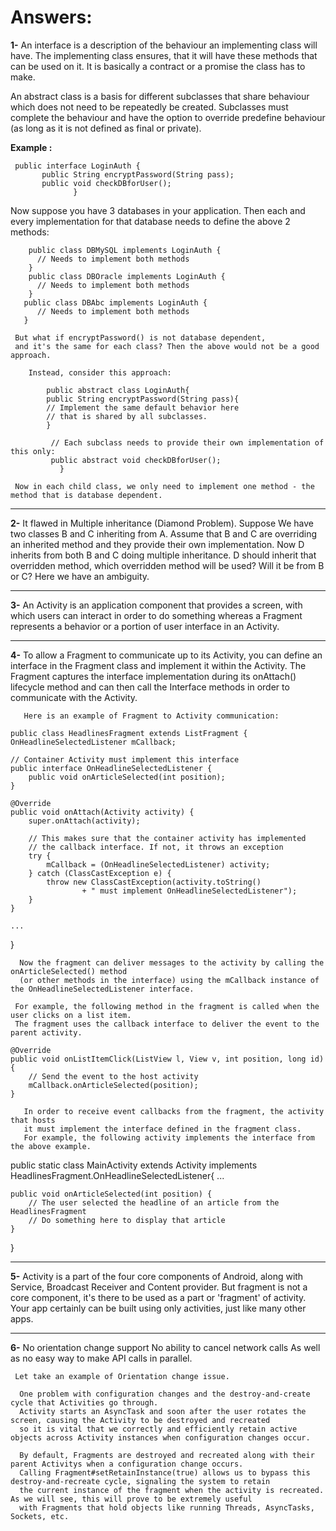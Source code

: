 <H1>Answers:</H1>

<B>1-</B> An interface is a description of the behaviour an implementing class will have.
   The implementing class ensures, that it will have these methods that can be used on it.
   It is basically a contract or a promise the class has to make.

   An abstract class is a basis for different subclasses that share behaviour which does not
   need to be repeatedly be created. Subclasses must complete the behaviour and have the option
   to override predefine behaviour (as long as it is not defined as final or private).

<B>Example :</B>

     public interface LoginAuth {
           public String encryptPassword(String pass);
           public void checkDBforUser();
                  }

   Now suppose you have 3 databases in your application. Then each and every implementation for 
   that database needs to define the above 2 methods:


        public class DBMySQL implements LoginAuth {
          // Needs to implement both methods
        }
        public class DBOracle implements LoginAuth {
          // Needs to implement both methods
        }
       public class DBAbc implements LoginAuth {
          // Needs to implement both methods
       }

     But what if encryptPassword() is not database dependent, 
     and it's the same for each class? Then the above would not be a good approach.

        Instead, consider this approach:

            public abstract class LoginAuth{
            public String encryptPassword(String pass){
            // Implement the same default behavior here 
            // that is shared by all subclasses.
            }

             // Each subclass needs to provide their own implementation of this only:
             public abstract void checkDBforUser();
               }
 
     Now in each child class, we only need to implement one method - the method that is database dependent.

------------------------------------------------------------------------------------------------------------------------------------------

<B>2-</B>    It flawed in Multiple inheritance (Diamond Problem). Suppose We have two classes B and C inheriting from A. 
      Assume that B and C are overriding an inherited method and they provide their own implementation. 
      Now D inherits from both B and C doing multiple inheritance. D should inherit that overridden method, 
      which overridden method will be used? Will it be from B or C? Here we have an ambiguity. 

------------------------------------------------------------------------------------------------------------------------------------------

<B>3-</B>    An Activity is an application component that provides a screen, with which users can interact in order
      to do something whereas a Fragment represents a behavior or a portion of user interface in an Activity.

------------------------------------------------------------------------------------------------------------------------------------------

<B>4-</B>    To allow a Fragment to communicate up to its Activity, you can define an interface in the Fragment class and implement
      it within the Activity. The Fragment captures the interface implementation during its onAttach() lifecycle method and
      can then call the Interface methods in order to communicate with the Activity.

       Here is an example of Fragment to Activity communication:

    public class HeadlinesFragment extends ListFragment {
    OnHeadlineSelectedListener mCallback;

    // Container Activity must implement this interface
    public interface OnHeadlineSelectedListener {
        public void onArticleSelected(int position);
    }

    @Override
    public void onAttach(Activity activity) {
        super.onAttach(activity);

        // This makes sure that the container activity has implemented
        // the callback interface. If not, it throws an exception
        try {
            mCallback = (OnHeadlineSelectedListener) activity;
        } catch (ClassCastException e) {
            throw new ClassCastException(activity.toString()
                    + " must implement OnHeadlineSelectedListener");
        }
    }

    ...
}

      Now the fragment can deliver messages to the activity by calling the onArticleSelected() method 
      (or other methods in the interface) using the mCallback instance of the OnHeadlineSelectedListener interface.

     For example, the following method in the fragment is called when the user clicks on a list item. 
     The fragment uses the callback interface to deliver the event to the parent activity.

    @Override
    public void onListItemClick(ListView l, View v, int position, long id) {
        // Send the event to the host activity
        mCallback.onArticleSelected(position);
    }

       In order to receive event callbacks from the fragment, the activity that hosts 
       it must implement the interface defined in the fragment class.
       For example, the following activity implements the interface from the above example.

public static class MainActivity extends Activity
        implements HeadlinesFragment.OnHeadlineSelectedListener{
    ...

    public void onArticleSelected(int position) {
        // The user selected the headline of an article from the HeadlinesFragment
        // Do something here to display that article
    }
}

------------------------------------------------------------------------------------------------------------------------------------------

<B>5-</B>   Activity is a part of the four core components of Android, along with Service, Broadcast Receiver and Content provider.
     But fragment is not a core component, it's there to be used as a part or 'fragment' of activity. Your app certainly can 
     be built using only activities, just like many other apps.

------------------------------------------------------------------------------------------------------------------------------------------

<B>6-</B>   No orientation change support
            No ability to cancel network calls
            As well as no easy way to make API calls in parallel.

     Let take an example of Orientation change issue.

      One problem with configuration changes and the destroy-and-create cycle that Activities go through.
      Activity starts an AsyncTask and soon after the user rotates the screen, causing the Activity to be destroyed and recreated
      so it is vital that we correctly and efficiently retain active objects across Activity instances when configuration changes occur.

      By default, Fragments are destroyed and recreated along with their parent Activitys when a configuration change occurs.
      Calling Fragment#setRetainInstance(true) allows us to bypass this destroy-and-recreate cycle, signaling the system to retain
      the current instance of the fragment when the activity is recreated. As we will see, this will prove to be extremely useful 
      with Fragments that hold objects like running Threads, AsyncTasks, Sockets, etc.

